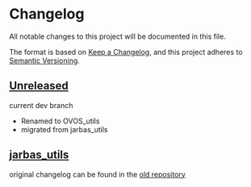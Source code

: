 # Changelog

All notable changes to this project will be documented in this file.

The format is based on [Keep a Changelog](https://keepachangelog.com/en/1.0.0/),
and this project adheres to [Semantic Versioning](https://semver.org/spec/v2.0.0.html).

## [Unreleased]

current dev branch

- Renamed to OVOS_utils
- migrated from jarbas_utils


## [jarbas_utils]

original changelog can be found in the [old repository](https://github.com/OpenJarbas/jarbas_utils/blob/dev/CHANGELOG.md)


[unreleased]: https://github.com/OpenVoiceOS/ovos_utils/tree/dev
[jarbas_utils]: https://github.com/OpenJarbas/jarbas_utils/tree/dev